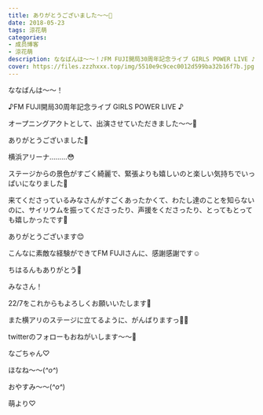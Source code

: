 ```yaml
---
title: ありがとうございました〜〜💓
date: 2018-05-23
tags: 涼花萌
categories: 
- 成员博客
- 涼花萌
description: ななばんは〜〜！♪FM FUJI開局30周年記念ライブ GIRLS POWER LIVE ♪オープニングアクトとして、出演させていただきました〜〜🤗ありがとうございました🤗...
cover: https://files.zzzhxxx.top/img/5510e9c9cec0012d599ba32b16f7b.jpg 
---
```








ななばんは〜〜！




♪FM FUJI開局30周年記念ライブ 
GIRLS POWER LIVE ♪




オープニングアクトとして、出演させていただきました〜〜🤗




ありがとうございました🤗






横浜アリーナ………😳




ステージからの景色がすごく綺麗で、緊張よりも嬉しいのと楽しい気持ちでいっぱいになりました💓








来てくださっているみなさんがすごくあったかくて、わたし達のことを知らないのに、サイリウムを振ってくださったり、声援をくださったり、とってもとっても嬉しかったです💓



ありがとうございます😊







こんなに素敵な経験ができてFM FUJIさんに、感謝感謝です☺️




ちはるんもありがとう💓









みなさん！


22/7をこれからもよろしくお願いいたします💓





また横アリのステージに立てるように、がんばりますっ💪🏻







twitterのフォローもおねがいします〜〜💓












なごちゃん♡













ほなね〜〜(*^o^*)

おやすみ〜〜(*^o^*)





萌より♡


